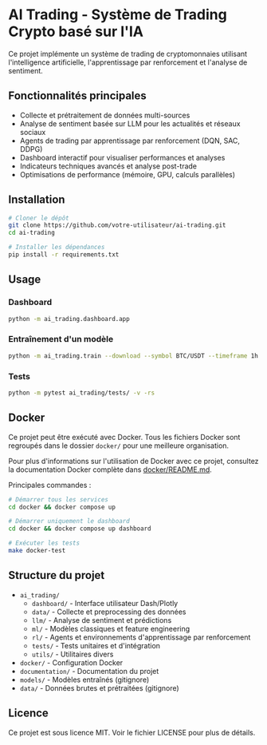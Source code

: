 # AI Trading - Système de Trading Crypto basé sur l'IA

Ce projet implémente un système de trading de cryptomonnaies utilisant l'intelligence artificielle, l'apprentissage par renforcement et l'analyse de sentiment.

## Fonctionnalités principales

- Collecte et prétraitement de données multi-sources 
- Analyse de sentiment basée sur LLM pour les actualités et réseaux sociaux
- Agents de trading par apprentissage par renforcement (DQN, SAC, DDPG)
- Dashboard interactif pour visualiser performances et analyses
- Indicateurs techniques avancés et analyse post-trade
- Optimisations de performance (mémoire, GPU, calculs parallèles)

## Installation

```bash
# Cloner le dépôt
git clone https://github.com/votre-utilisateur/ai-trading.git
cd ai-trading

# Installer les dépendances
pip install -r requirements.txt
```

## Usage

### Dashboard

```bash
python -m ai_trading.dashboard.app
```

### Entraînement d'un modèle

```bash
python -m ai_trading.train --download --symbol BTC/USDT --timeframe 1h --days 60
```

### Tests

```bash
python -m pytest ai_trading/tests/ -v -rs
```

## Docker

Ce projet peut être exécuté avec Docker. Tous les fichiers Docker sont regroupés dans le dossier `docker/` pour une meilleure organisation.

Pour plus d'informations sur l'utilisation de Docker avec ce projet, consultez la documentation Docker complète dans [docker/README.md](docker/README.md).

Principales commandes :
```bash
# Démarrer tous les services
cd docker && docker compose up

# Démarrer uniquement le dashboard
cd docker && docker compose up dashboard

# Exécuter les tests
make docker-test
```

## Structure du projet

- `ai_trading/`
  - `dashboard/` - Interface utilisateur Dash/Plotly
  - `data/` - Collecte et preprocessing des données
  - `llm/` - Analyse de sentiment et prédictions
  - `ml/` - Modèles classiques et feature engineering
  - `rl/` - Agents et environnements d'apprentissage par renforcement
  - `tests/` - Tests unitaires et d'intégration
  - `utils/` - Utilitaires divers
- `docker/` - Configuration Docker
- `documentation/` - Documentation du projet
- `models/` - Modèles entraînés (gitignore)
- `data/` - Données brutes et prétraitées (gitignore)

## Licence

Ce projet est sous licence MIT. Voir le fichier LICENSE pour plus de détails.